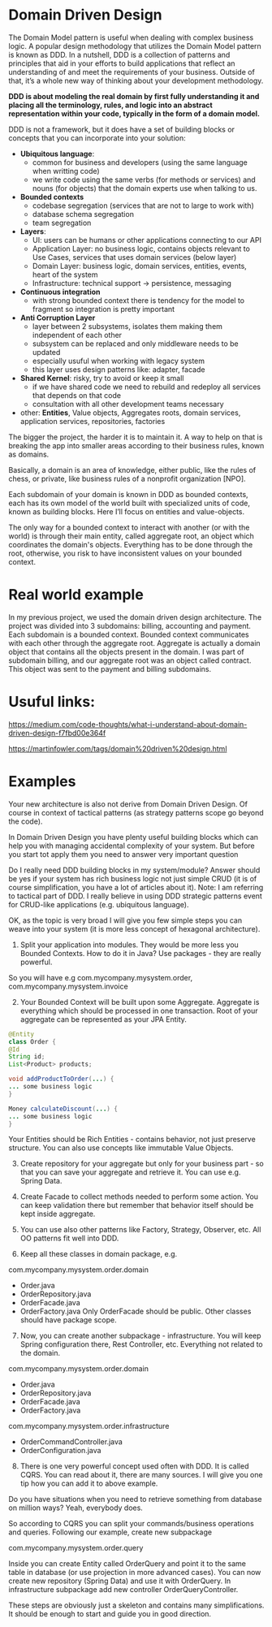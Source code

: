 # Domain Driven Design

The Domain Model pattern is useful when dealing with complex business logic. A popular design methodology that utilizes the Domain Model pattern is known as DDD. In a nutshell, DDD is a collection of patterns and principles that aid in your efforts to build applications that reflect an understanding of and meet the requirements of your business. Outside of that, it’s a whole new way of thinking about your development methodology. 

__DDD is about modeling the real domain by first fully understanding it and placing all the terminology, rules, and logic into an abstract representation within your code, typically in the form of a domain model.__

DDD is not a framework, but it does have a set of building blocks or concepts that you can incorporate into your solution:
- __Ubiquitous language__: 
    * common for business and developers (using the same language when writting code)
    * we write code using the same verbs (for methods or services) and nouns (for objects) that the domain experts use when talking to us.
- __Bounded contexts__
    - codebase segregation (services that are not to large to work with)
    - database schema segregation
    - team segregation
- __Layers__: 	
    - UI: users can be humans or other applications connecting to our API
    - Application Layer: no business logic, contains objects relevant to Use Cases, services that uses domain services (below layer)
    - Domain Layer: business logic, domain services, entities, events, heart of the system
    - Infrastructure: technical support -> persistence, messaging
- __Continuous integration__
    - with strong bounded context there is tendency for the model to fragment so integration is pretty important
- __Anti Corruption Layer__
    - layer between 2 subsystems, isolates them making them independent of each other
    - subsystem can be replaced and only middleware needs to be updated
    - especially usuful when working with legacy system
    - this layer uses design patterns like: adapter, facade
- __Shared Kernel__: risky, try to avoid or keep it small
    - if we have shared code we need to rebuild and redeploy all services that depends on that code
    - consultation with all other development teams necessary
- other:
    __Entities__, Value objects, Aggregates roots, domain services, application services, repositories, factories
   
    
The bigger the project, the harder it is to maintain it. A way to help on that is breaking the app into smaller areas according to their business rules, known as domains.

Basically, a domain is an area of knowledge, either public, like the rules of chess, or private, like business rules of a nonprofit organization [NPO].

Each subdomain of your domain is known in DDD as bounded contexts, each has its own model of the world built with specialized units of code, known as building blocks. Here I’ll focus on entities and value-objects.

The only way for a bounded context to interact with another (or with the world) is through their main entity, called aggregate root, an object which coordinates the domain's objects. Everything has to be done through the root, otherwise, you risk to have inconsistent values on your bounded context.


# Real world example

In my previous project, we used the domain driven design architecture. The project was divided into
 3 subdomains: billing, accounting and payment. Each subdomain is a bounded context. Bounded context
  communicates with each other through the aggregate root. Aggregate is actually a domain object 
  that contains all the objects present in the domain. I was part of subdomain billing, and our 
  aggregate root was an object called contract. This object was sent to the payment and billing 
  subdomains.


# Usuful links:

https://medium.com/code-thoughts/what-i-understand-about-domain-driven-design-f7fbd00e364f

https://martinfowler.com/tags/domain%20driven%20design.html

# Examples

Your new architecture is also not derive from Domain Driven Design. Of course in context of tactical patterns (as strategy patterns scope go beyond the code).

In Domain Driven Design you have plenty useful building blocks which can help you with managing accidental complexity of your system. But before you start tot apply them you need to answer very important question

Do I really need DDD building blocks in my system/module?
Answer should be yes if your system has rich business logic not just simple CRUD (it is of course simplification, you have a lot of articles about it). Note: I am referring to tactical part of DDD. I really believe in using DDD strategic patterns event for CRUD-like applications (e.g. ubiquitous language).

OK, as the topic is very broad I will give you few simple steps you can weave into your system (it is more less concept of hexagonal architecture).

1) Split your application into modules. They would be more less you Bounded Contexts. How to do it in Java? Use packages - they are really powerful.

So you will have e.g com.mycompany.mysystem.order, com.mycompany.mysystem.invoice

2) Your Bounded Context will be built upon some Aggregate. Aggregate is everything which should be processed in one transaction. Root of your aggregate can be represented as your JPA Entity.

```java
@Entity
class Order {
@Id
String id;
List<Product> products;

void addProductToOrder(...) {
... some business logic
}

Money calculateDiscount(...) {
... some business logic
}

```
Your Entities should be Rich Entities - contains behavior, not just preserve structure. You can also use concepts like immutable Value Objects.

3) Create repository for your aggregate but only for your business part - so that you can save your aggregate and retrieve it. You can use e.g. Spring Data.

4) Create Facade to collect methods needed to perform some action. You can keep validation there but remember that behavior itself should be kept inside aggregate.

5) You can use also other patterns like Factory, Strategy, Observer, etc. All OO patterns fit well into DDD.

6) Keep all these classes in domain package, e.g.

com.mycompany.mysystem.order.domain
- Order.java
- OrderRepository.java
- OrderFacade.java
- OrderFactory.java
Only OrderFacade should be public. Other classes should have package scope.

7) Now, you can create another subpackage - infrastructure. You will keep Spring configuration there, Rest Controller, etc. Everything not related to the domain.

com.mycompany.mysystem.order.domain
- Order.java
- OrderRepository.java
- OrderFacade.java
- OrderFactory.java

com.mycompany.mysystem.order.infrastructure
- OrderCommandController.java
- OrderConfiguration.java

8) There is one very powerful concept used often with DDD. It is called CQRS. You can read about it, there are many sources. I will give you one tip how you can add it to above example.

Do you have situations when you need to retrieve something from database on million ways? Yeah, everybody does.

So according to CQRS you can split your commands/business operations and queries. Following our example, create new subpackage

com.mycompany.mysystem.order.query

Inside you can create Entity called OrderQuery and point it to the same table in database (or use projection in more advanced cases). You can now create new repository (Spring Data) and use it with OrderQuery. In infrastructure subpackage add new controller OrderQueryController.

These steps are obviously just a skeleton and contains many simplifications. It should be enough to start and guide you in good direction.